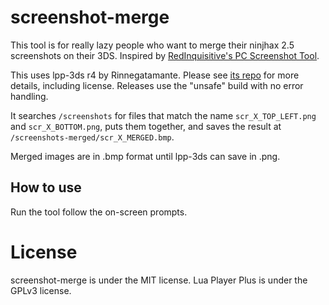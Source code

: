 # screenshot-merge
This tool is for really lazy people who want to merge their ninjhax 2.5 screenshots on their 3DS. Inspired by [RedInquisitive's PC Screenshot Tool](https://github.com/RedInquisitive/Screenshot-Tool).

This uses lpp-3ds r4 by Rinnegatamante. Please see [its repo](https://github.com/Rinnegatamante/lpp-3ds) for more details, including license. Releases use the "unsafe" build with no error handling.

It searches `/screenshots` for files that match the name `scr_X_TOP_LEFT.png` and `scr_X_BOTTOM.png`, puts them together, and saves the result at `/screenshots-merged/scr_X_MERGED.bmp`.

Merged images are in .bmp format until lpp-3ds can save in .png.

## How to use
Run the tool follow the on-screen prompts.

# License
screenshot-merge is under the MIT license. Lua Player Plus is under the GPLv3 license.